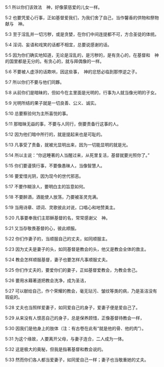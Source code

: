 <a id="1"></a>5:1  所以你们该效法　神，好像蒙慈爱的儿女一样。  

<a id="2"></a>5:2  也要凭爱心行事，正如基督爱我们，为我们舍了自己，当作馨香的供物和祭物献与　神。  

<a id="3"></a>5:3  至于淫乱并一切污秽，或是贪婪，在你们中间连提都不可，方合圣徒的体统。  

<a id="4"></a>5:4  淫词、妄语和戏笑的话都不相宜，总要说感谢的话。  

<a id="5"></a>5:5  因为你们确实地知道，无论是淫乱的，是污秽的，是有贪心的，在基督和　神的国里都是无分的。有贪心的，就与拜偶像的一样。  

<a id="6"></a>5:6  不要被人虚浮的话欺哄，因这些事，　神的忿怒必临到那悖逆之子。  

<a id="7"></a>5:7  所以你们不要与他们同夥。  

<a id="8"></a>5:8  从前你们是暗昧的，但如今在主里面是光明的，行事为人就当像光明的子女。  

<a id="9"></a>5:9  光明所结的果子就是一切良善、公义、诚实。  

<a id="10"></a>5:10  总要察验何为主所喜悦的事。  

<a id="11"></a>5:11  那暗昧无益的事，不要与人同行，倒要责备行这事的人。  

<a id="12"></a>5:12  因为他们暗中所行的，就是提起来也是可耻的。  

<a id="13"></a>5:13  凡事受了责备，就被光显明出来，因为一切能显明的就是光。  

<a id="14"></a>5:14  所以主说：“你这睡著的人当醒过来，从死里复活，基督就要光照你了。”  

<a id="15"></a>5:15  你们要谨慎行事，不要像愚昧人，当像智慧人。  

<a id="16"></a>5:16  要爱惜光阴，因为现今的世代邪恶。  

<a id="17"></a>5:17  不要作糊涂人，要明白主的旨意如何。  

<a id="18"></a>5:18  不要醉酒，酒能使人放荡，乃要被圣灵充满。  

<a id="19"></a>5:19  当用诗章、颂词、灵歌彼此对说，口唱心和地赞美主。  

<a id="20"></a>5:20  凡事要奉我们主耶稣基督的名，常常感谢父　神。  

<a id="21"></a>5:21  又当存敬畏基督的心，彼此顺服。  

<a id="22"></a>5:22  你们作妻子的，当顺服自己的丈夫，如同顺服主。  

<a id="23"></a>5:23  因为丈夫是妻子的头，如同基督是教会的头，他又是教会全体的救主。  

<a id="24"></a>5:24  教会怎样顺服基督，妻子也要怎样凡事顺服丈夫。  

<a id="25"></a>5:25  你们作丈夫的，要爱你们的妻子，正如基督爱教会，为教会舍己。  

<a id="26"></a>5:26  要用水藉著道把教会洗净，成为圣洁，  

<a id="27"></a>5:27  可以献给自己，作个荣耀的教会，毫无玷污、皱纹等类的病，乃是圣洁没有瑕疵的。  

<a id="28"></a>5:28  丈夫也当照样爱妻子，如同爱自己的身子，爱妻子便是爱自己了。  

<a id="29"></a>5:29  从来没有人恨恶自己的身子，总是保养顾惜，正像基督待教会一样，  

<a id="30"></a>5:30  因我们是他身上的肢体（注：有古卷在此有“就是他的骨、他的肉”）。  

<a id="31"></a>5:31  为这个缘故，人要离开父母，与妻子连合，二人成为一体。  

<a id="32"></a>5:32  这是极大的奥秘，但我是指著基督和教会说的。  

<a id="33"></a>5:33  然而你们各人都当爱妻子，如同爱自己一样；妻子也当敬重她的丈夫。  
